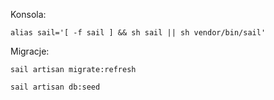 
Konsola:

`alias sail='[ -f sail ] && sh sail || sh vendor/bin/sail'`

Migracje:

`sail artisan migrate:refresh`

`sail artisan db:seed` 
